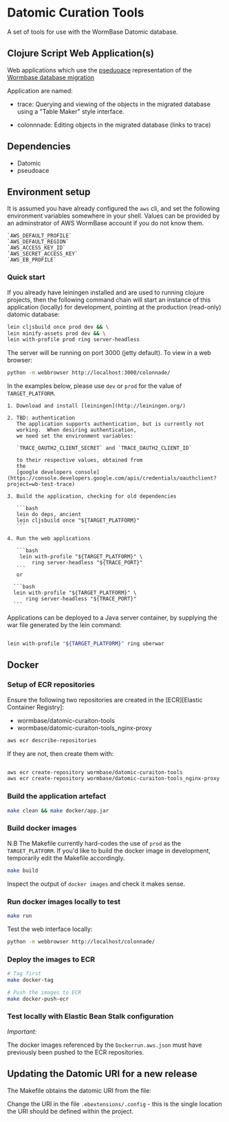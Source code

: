# Datomic Curation Tools

A set of tools for use with the WormBase Datomic database.

## Clojure Script Web Application(s) ##

Web applications which use the [pseduoace](https://github.com/WormBase/pseudoace)
representation of the [Wormbase database migration](https://github.com/WormBase/db-migration)

Application are named:

* trace: Querying and viewing of the objects in the migrated database
   using a "Table Maker" style interface.

* colonnnade: Editing objects in the migrated database (links to
   trace)


## Dependencies ##

* Datomic
* pseudoace

## Environment setup

It is assumed you have already configured the `aws` cli, and set the
following environment variables somewhere in your shell.  Values can
be provided by an adminstrator of AWS WormBase account if you do not
know them.

    `AWS_DEFAULT_PROFILE`
    `AWS_DEFAULT_REGION`
    `AWS_ACCESS_KEY_ID`
    `AWS_SECRET_ACCESS_KEY`
    `AWS_EB_PROFILE`

### Quick start

If you already have leiningen installed and are used to running
clojure projects, then the following command chain will start an
instance of this application (locally) for development, pointing at
the production (read-only) datomic database:


```bash
lein cljsbuild once prod dev && \
lein minify-assets prod dev && \
lein with-profile prod ring server-headless
```

The server will be running on port 3000 (jetty default).
To view in a web browser:
```bash
python -m webbrowser http://localhost:3000/colonnade/
```
In the examples below, please use `dev` or `prod` for the value of
`TARGET_PLATFORM`.

    1. Download and install [leiningen](http://leiningen.org/)

    2. TBD: authentication
       The application supports authentication, but is currently not
       working.  When desiring authentication,
       we need set the environment variables:

       `TRACE_OAUTH2_CLIENT_SECRET` and `TRACE_OAUTH2_CLIENT_ID`

       to their respective values, obtained from
       the
       [google developers console](https://console.developers.google.com/apis/credentials/oauthclient?project=wb-test-trace)

    3. Build the application, checking for old dependencies

       ```bash
       lein do deps, ancient
       lein cljsbuild once "${TARGET_PLATFORM}"
       ```

    4. Run the web applications

       ```bash
        lein with-profile "${TARGET_PLATFORM}" \
            ring server-headless "${TRACE_PORT}"
       ```
       or

      ```bash
      lein with-profile "${TARGET_PLATFORM}" \
          ring server-headless "${TRACE_PORT}"
      ```
Applications can be deployed to a Java server container,
by supplying the war file generated by the lein command:

```bash

lein with-profile "${TARGET_PLATFORM}" ring uberwar
```

## Docker

### Setup of ECR repositories

Ensure the following two repositories are created in the [ECR][Elastic Container Registry]:

  * wormbase/datomic-curaiton-tools
  * wormbase/datomic-curaiton-tools_nginx-proxy

```bash
aws ecr describe-repositories
```

If they are not, then create them with:

```bash

aws ecr create-repository wormbase/datomic-curaiton-tools
aws ecr create-repository wormbase/datomic-curaiton-tools_nginx-proxy
```

### Build the application artefact

```bash
make clean && make docker/app.jar
```

### Build docker images

N.B The Makefile currently hard-codes the use of `prod` as the
    `TARGET_PLATFORM`.  If you'd like to build the docker image in
    development, temporarily edit the Makefile accordingly.

```bash
make build
```

Inspect the output of `docker images` and check it makes sense.

### Run docker images locally to test

```bash
make run
```

Test the web interface locally:

```bash
python -m webbrowser http://localhost/colonnade/
```

### Deploy the images to ECR

```bash
# Tag first
make docker-tag

# Push the images to ECR
make docker-push-ecr
```

### Test locally with Elastic Bean Stalk configuration

*Important:*

The docker images referenced by the `Dockerrun.aws.json`
must have previously been pushed to the ECR repositories.

## Updating the Datomic URI for a new release

The Makefile obtains the datomic URI from the file:

Change the URI in the file `.ebextensions/.config` - this is the single
location the URI should be defined within the project.
